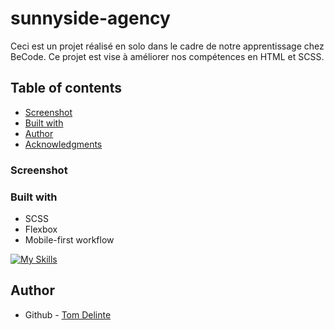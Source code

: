 # sunnyside-agency

Ceci est un projet réalisé en solo dans le cadre de notre apprentissage chez BeCode. Ce projet est vise à améliorer nos compétences en HTML et SCSS.

## Table of contents


  - [Screenshot](#screenshot)
  - [Built with](#built-with)
- [Author](#author)
- [Acknowledgments](#acknowledgments)


### Screenshot




### Built with

- SCSS
- Flexbox
- Mobile-first workflow

[![My Skills](https://skillicons.dev/icons?i=html,sass)](https://skillicons.dev)

## Author

- Github - [Tom Delinte](https://github.com/Xeless)


